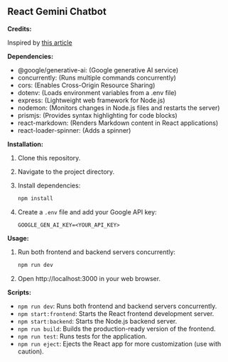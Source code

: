 ## React Gemini Chatbot

**Credits:**

Inspired by [this article](https://medium.com/@sumudithalanz/building-a-chatbot-with-react-express-and-googles-gemini-ai-858d9d8d3556)

**Dependencies:**

- @google/generative-ai: (Google generative AI service)
- concurrently: (Runs multiple commands concurrently)
- cors: (Enables Cross-Origin Resource Sharing)
- dotenv: (Loads environment variables from a .env file)
- express: (Lightweight web framework for Node.js)
- nodemon: (Monitors changes in Node.js files and restarts the server)
- prismjs: (Provides syntax highlighting for code blocks)
- react-markdown: (Renders Markdown content in React applications)
- react-loader-spinner: (Adds a spinner)

**Installation:**

1. Clone this repository.
2. Navigate to the project directory.
3. Install dependencies:

   ```bash
   npm install
   ```

4. Create a `.env` file and add your Google API key:

   ```
   GOOGLE_GEN_AI_KEY=<YOUR_API_KEY>
   ```

**Usage:**

1. Run both frontend and backend servers concurrently:

   ```bash
   npm run dev
   ```

2. Open http://localhost:3000 in your web browser.

**Scripts:**

- `npm run dev`: Runs both frontend and backend servers concurrently.
- `npm start:frontend`: Starts the React frontend development server.
- `npm start:backend`: Starts the Node.js backend server.
- `npm run build`: Builds the production-ready version of the frontend.
- `npm run test`: Runs tests for the application.
- `npm run eject`: Ejects the React app for more customization (use with caution).
